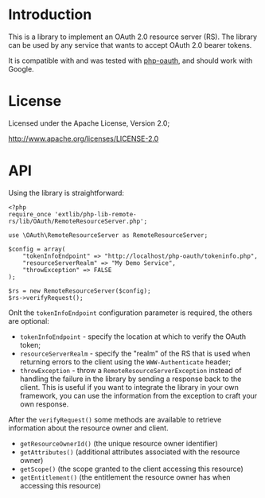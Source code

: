 # Introduction
This is a library to implement an OAuth 2.0 resource server (RS). The library
can be used by any service that wants to accept OAuth 2.0 bearer tokens.

It is compatible with and was tested with 
[php-oauth](https://github.com/fkooman/php-oauth), and should work with Google.

# License
Licensed under the Apache License, Version 2.0;

   http://www.apache.org/licenses/LICENSE-2.0

# API
Using the library is straightforward:

    <?php
    require_once 'extlib/php-lib-remote-rs/lib/OAuth/RemoteResourceServer.php';

    use \OAuth\RemoteResourceServer as RemoteResourceServer;

    $config = array(
        "tokenInfoEndpoint" => "http://localhost/php-oauth/tokeninfo.php",
        "resourceServerRealm" => "My Demo Service",
        "throwException" => FALSE
    );

    $rs = new RemoteResourceServer($config);
    $rs->verifyRequest();

Onlt the `tokenInfoEndpoint` configuration parameter is required, the others
are optional:

* `tokenInfoEndpoint` - specify the location at which to verify the OAuth token;
* `resourceServerRealm` - specify the "realm" of the RS that is used when 
  returning errors to the client using the `WWW-Authenticate` header;
* `throwException` - throw a `RemoteResourceServerException` instead of handling 
  the failure in the library by sending a response back to the client. This is 
  useful if you want to integrate the library in your own framework, you can
  use the information from the exception to craft your own response.

After the `verifyRequest()` some methods are available to retrieve information
about the resource owner and client.

* `getResourceOwnerId()` (the unique resource owner identifier)
* `getAttributes()` (additional attributes associated with the resource owner)
* `getScope()` (the scope granted to the client accessing this resource)
* `getEntitlement()` (the entitlement the resource owner has when accessing this 
  resource)
